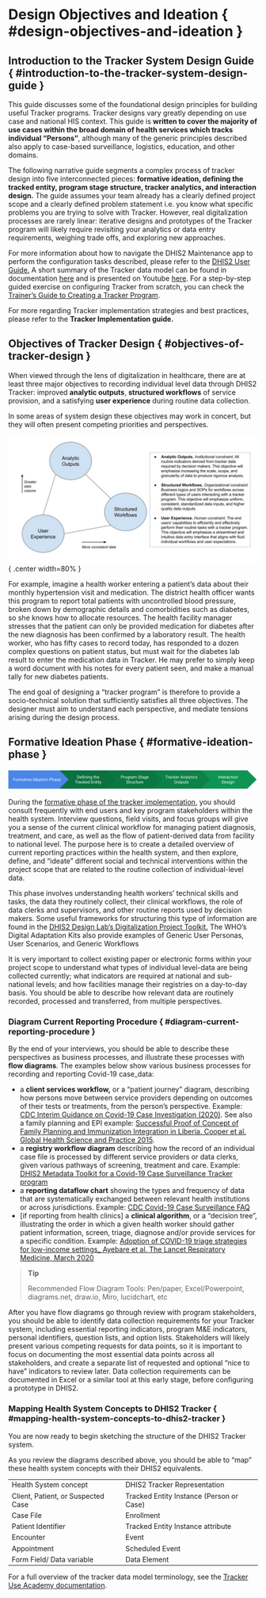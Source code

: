 # Design Objectives and Ideation { #design-objectives-and-ideation } 


## Introduction to the Tracker System Design Guide { #introduction-to-the-tracker-system-design-guide } 

This guide discusses some of the foundational design principles for building useful Tracker programs. Tracker designs vary greatly depending on use case and national HIS context. This guide is **written to cover the majority of use cases within the broad domain of health services which tracks individual “Persons”**, although many of the generic principles described also apply to case-based surveillance, logistics, education, and other domains. 

The following narrative guide segments a complex process of tracker design into five interconnected pieces: **formative ideation, defining the tracked entity, program stage structure, tracker analytics, and interaction design.** The guide assumes your team already has a clearly defined project scope and a clearly defined problem statement i.e. you know what specific problems you are trying to solve with Tracker.  However, real digitalization processes are rarely linear: iterative designs and prototypes of the Tracker program will likely require revisiting your analytics or data entry requirements, weighing trade offs, and exploring new approaches.

For more information about how to navigate the DHIS2 Maintenance app to perform the configuration tasks described, please refer to the [DHIS2 User Guide.](#configure_programs_in_maintenance_app) A short summary of the Tracker data model can be found in documentation [here](https://docs.dhis2.org/en/topics/training-docs/tracker-use-academy/tracker-data-model/tracker-data-model-session-summary.html) and is presented on Youtube [here](https://www.youtube.com/watch?v=bQFJ1TYB4Cc&list=PLo6Seh-066Rwew5Dh50otwA0__hCDYdwQ&index=3). For a step-by-step guided exercise on configuring Tracker from scratch, you can check the[ Trainer’s Guide to Creating a Tracker Program](https://docs.dhis2.org/en/topics/training-docs/tracker-config-course/traineraposs-guide-to-creating-a-tracker-program.html). 

For more regarding Tracker implementation strategies and best practices, please refer to the **Tracker Implementation guide.**


## Objectives of Tracker Design { #objectives-of-tracker-design } 

When viewed through the lens of digitalization in healthcare, there are at least three major objectives to recording individual level data through DHIS2 Tracker: improved **analytic outputs**, **structured workflows** of service provision, and a satisfying **user experience** during routine data collection.

In some areas of system design these objectives may work in concert, but they will often present competing priorities and perspectives.


![Design Objectives](resources/images/objectives_drawing.jpg "Balancing Tracker Objectives"){ .center width=80% }

For example, imagine a health worker entering a patient’s data about their monthly hypertension visit and medication. The district health officer wants this program to report total patients with uncontrolled blood pressure, broken down by demographic details and comorbidities such as diabetes, so she knows how to allocate resources. The health facility manager stresses that the patient can only be provided medication for diabetes after the new diagnosis has been confirmed by a laboratory result. The health worker, who has fifty cases to record today, has responded to a dozen complex questions on patient status, but must wait for the diabetes lab result to enter the medication data in Tracker. He may prefer to simply keep a word document with his notes for every patient seen, and make a manual tally for new diabetes patients.

The end goal of designing a “tracker program” is therefore to provide a socio-technical solution that sufficiently satisfies all three objectives. The designer must aim to understand each perspective, and mediate tensions arising during the design process.

 


## Formative Ideation Phase { #formative-ideation-phase } 


![](resources/images/image0.png "Step1")


During the [formative phase of the tracker implementation,](https://docs.dhis2.org/en/implement/tracker-implementation/build-your-tracker-programs.html#design-and-configuration-process) you should consult frequently with end users and key program stakeholders within the health system. Interview questions, field visits, and focus groups will give you a sense of the current clinical workflow for managing patient diagnosis, treatment, and care, as well as the flow of patient-derived data from facility to national level. The purpose here is to create a detailed overview of current reporting practices within the health system, and then explore, define, and “ideate” different social and technical interventions within the project scope that are related to the routine collection of individual-level data.

This phase involves understanding health workers’ technical skills and tasks, the data they routinely collect, their clinical workflows, the role of data clerks and supervisors, and other routine reports used by decision makers. Some useful frameworks for structuring this type of information are found in the [DHIS2 Design Lab’s Digitalization Project Toolkit.](https://www.mn.uio.no/hisp/english/dhis2-design-lab/digitalization-project-toolkit/) The WHO’s Digital Adaptation Kits also provide examples of Generic User Personas, User Scenarios, and Generic Workflows

It is very important to collect existing paper or electronic forms within your project scope to understand what types of individual level-data are being collected currently; what indicators are required at national and sub-national levels; and how facilities manage their registries on a day-to-day basis. You should be able to describe how relevant data are routinely recorded, processed and transferred, from multiple perspectives.


### Diagram Current Reporting Procedure { #diagram-current-reporting-procedure } 

By the end of your interviews, you should be able to describe these perspectives as business processes, and illustrate these processes with **flow diagrams**. The examples below show various business processes for recording and reporting Covid-19 case_data:



* a **client services workflow,** or a “patient journey” diagram, describing how persons move between service providers depending on outcomes of their tests or treatments, from the person’s perspective. Example: [CDC Interim Guidance on Covid-19 Case Investigation (2020)](https://www.researchgate.net/figure/Client-Flow-for-Integrated-EPI-Family-Planning-Services_fig2_273133507). See also a family planning and EPI example: [Successful Proof of Concept of Family Planning and Immunization Integration in Liberia. Cooper et al. Global Health Science and Practice 2015](https://www.researchgate.net/figure/Client-Flow-for-Integrated-EPI-Family-Planning-Services_fig2_273133507).
* a **registry workflow diagram** describing how the record of an individual case file is processed by different service providers or data clerks, given various pathways of screening, treatment and care. Example: [DHIS2 Metadata Toolkit for a Covid-19 Case Surveillance Tracker program](https://docs.dhis2.org/en/topics/metadata/covid-19-surveillance/covid-19-case-surveillance/design.html#workflow-covid-19-case-surveillance-tracker)
* a **reporting dataflow chart** showing the types and frequency of data that are systematically exchanged between relevant health institutions or across jurisdictions. Example: [CDC Covid-19 Case Surveillance FAQ ](https://www.cdc.gov/coronavirus/2019-ncov/images/case-surveillance.jpg?_=67746?noicon)
* [if reporting from health clinics] a **clinical algorithm**, or a “decision tree”, illustrating the order in which a given health worker should gather patient information, screen, triage, diagnose and/or provide services for a specific condition. Example: [Adoption of COVID-19 triage strategies for low-income settings_ Ayebare et al. The Lancet Respiratory Medicine, March 2020](https://www.thelancet.com/journals/lanres/article/PIIS2213-2600%2820%2930114-4/fulltext)

> **Tip**
>
> Recommended Flow Diagram Tools: Pen/paper, Excel/Powerpoint, diagrams.net, draw.io, Miro, lucidchart, etc

After you have flow diagrams go through review with program stakeholders, you should be able to identify data collection requirements for your Tracker system, including essential reporting indicators, program M&E indicators, personal identifiers, question lists, and option lists. Stakeholders will likely present various competing requests for data points, so it is important to focus on documenting the most essential data points across all stakeholders, and create a separate list of requested and optional “nice to have” indicators to review later. Data collection requirements can be documented in Excel or a similar tool at this early stage, before configuring a prototype in DHIS2.


### Mapping Health System Concepts to DHIS2 Tracker { #mapping-health-system-concepts-to-dhis2-tracker } 

You are now ready to begin sketching the structure of the DHIS2 Tracker system.

As you review the diagrams described above, you should be able to “map” these health system concepts with their DHIS2 equivalents.


|||
|--- |--- |
|Health System concept|DHIS2 Tracker Representation|
|Client, Patient, or Suspected Case|Tracked Entity Instance (Person or Case)|
|Case File|Enrollment|
|Patient Identifier|Tracked Entity Instance attribute|
|Encounter|Event|
|Appointment|Scheduled Event|
|Form Field/ Data variable|Data Element|


For a full overview of the tracker data model terminology, see the [Tracker Use Academy documentation](https://docs.dhis2.org/en/topics/training-docs/tracker-use-academy/tracker-data-model/tracker-data-model-session-summary.html). 



